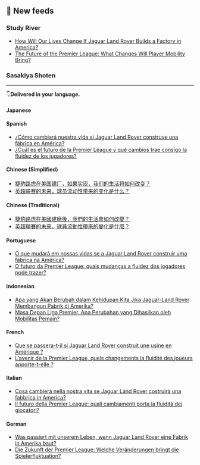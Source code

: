 <!--　ここは手動でアイスブレイク分 -->

## 📰 New feeds
### Study River
- [How Will Our Lives Change If Jaguar Land Rover Builds a Factory in America?](https://studyriver.jp/en/how-will-our-lives-change-if-jaguar-land-rover-builds-a-factory-in-america/)
- [The Future of the Premier League: What Changes Will Player Mobility Bring?](https://studyriver.jp/en/the-future-of-the-premier-league-what-changes-will-player-mobility-bring/)

### Sasakiya Shoten

<!--　Roadto2112が完成次第挿入する -->

---
👇**Delivered in your language.**

#### Japanese

#### Spanish
- [¿Cómo cambiará nuestra vida si Jaguar Land Rover construye una fábrica en América?](https://studyriver.jp/es/como-cambiara-nuestra-vida-si-jaguar-land-rover-construye-una-fabrica-en-america/)
- [¿Cuál es el futuro de la Premier League y qué cambios trae consigo la fluidez de los jugadores?](https://studyriver.jp/es/cual-es-el-futuro-de-la-premier-league-y-que-cambios-trae-consigo-la-fluidez-de-los-jugadores/)

#### Chinese (Simplified)
- [捷豹路虎在美国建厂，如果实现，我们的生活将如何改变？](https://studyriver.jp/zhhans/jie-bao-lu-hu-zai-mei-guo-jian-han-ru-guo-shi-xian-wo-men-de-sheng-huo-jiang-ru-he-gai-bian/)
- [英超联赛的未来，球员流动性带来的变化是什么？](https://studyriver.jp/zhhans/ying-chao-lian-sai-de-wei-lai-qiu-yuan-liu-dong-xing-dai-lai-de-bian-hua-shi-shi-yao/)

#### Chinese (Traditional)
- [捷豹路虎在美國建廠後，我們的生活會如何改變？](https://studyriver.jp/zhhant/jie-bao-lu-hu-zai-mei-guo-jian-chang-hou-wo-men-de-sheng-huo-hui-ru-he-gai-bian/)
- [英超聯賽的未來，球員流動性帶來的變化是什麼？](https://studyriver.jp/zhhant/ying-chao-lian-sai-de-wei-lai-qiu-yuan-liu-dong-xing-dai-lai-de-bian-hua-shi-shi-mo/)

#### Portuguese
- [O que mudará em nossas vidas se a Jaguar Land Rover construir uma fábrica na América?](https://studyriver.jp/pt/o-que-mudara-em-nossas-vidas-se-a-jaguar-land-rover-construir-uma-fabrica-na-america/)
- [O futuro da Premier League: quais mudanças a fluidez dos jogadores pode trazer?](https://studyriver.jp/pt/o-futuro-da-premier-league-quais-mudancas-a-fluidez-dos-jogadores-pode-trazer/)

#### Indonesian
- [Apa yang Akan Berubah dalam Kehidupan Kita Jika Jaguar-Land Rover Membangun Pabrik di Amerika?](https://studyriver.jp/id/apa-yang-akan-berubah-dalam-kehidupan-kita-jika-jaguar-land-rover-membangun-pabrik-di-amerika/)
- [Masa Depan Liga Premier, Apa Perubahan yang Dihasilkan oleh Mobilitas Pemain?](https://studyriver.jp/id/masa-depan-liga-premier-apa-perubahan-yang-dihasilkan-oleh-mobilitas-pemain/)

#### French
- [Que se passera-t-il si Jaguar Land Rover construit une usine en Amérique ?](https://studyriver.jp/fr/que-se-passera-t-il-si-jaguar-land-rover-construit-une-usine-en-amerique/)
- [L&#8217;avenir de la Premier League, quels changements la fluidité des joueurs apporte-t-elle ?](https://studyriver.jp/fr/l-avenir-de-la-premier-league-quels-changements-la-fluidite-des-joueurs-apporte-t-elle/)

#### Italian
- [Cosa cambierà nella nostra vita se Jaguar Land Rover costruirà una fabbrica in America?](https://studyriver.jp/it/cosa-cambiera-nella-nostra-vita-se-jaguar-land-rover-costruira-una-fabbrica-in-america/)
- [Il futuro della Premier League: quali cambiamenti porta la fluidità dei giocatori?](https://studyriver.jp/it/il-futuro-della-premier-league-quali-cambiamenti-porta-la-fluidita-dei-giocatori/)

#### German
- [Was passiert mit unserem Leben, wenn Jaguar Land Rover eine Fabrik in Amerika baut?](https://studyriver.jp/de/was-passiert-mit-unserem-leben-wenn-jaguar-land-rover-eine-fabrik-in-amerika-baut/)
- [Die Zukunft der Premier League: Welche Veränderungen bringt die Spielerfluktuation?](https://studyriver.jp/de/die-zukunft-der-premier-league-welche-veranderungen-bringt-die-spielerfluktuation/)
